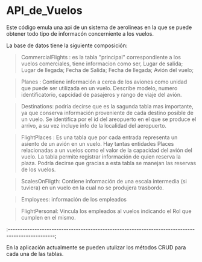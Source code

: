 # API_de_Vuelos
Este código emula una api de un sistema de aerolineas en la que se puede obtener todo tipo de informacón concerniente a los vuelos.

La base de datos tiene la siguiente composición:

>CommercialFlights : es la tabla "principal" correspondiente a los vuelos comerciales, tiene informacion como ser, Lugar de salida; Lugar de llegada; Fecha de Salida; Fecha de llegada; Avión del vuelo;

>Planes : Contiene información a cerca de los aviones como unidad que puede ser utilizada en un vuelo. Describe modelo, numero identificatorio, capcidad de pasajeros y rango de viaje del avión.

> Destinations: podría decirse que es la sagunda tabla mas importante, ya que conserva información proveniente de cada destino posible de un vuelo. Se identifica por el id del areopuerto en el que se produce el arrivo, a su vez incluye info de la localidad del aeropuerto.

>FlightPlaces :  Es una tabla que por cada entrada representa un asiento de un avión en un vuelo. Hay tantas entidades Places relacionadas a un vuelos como el valor de la capacidad del avión del vuelo. La tabla permite registrar información de quien reserva la plaza. Podría decirse que gracias a esta tabla se manejan las reservas de los vuelos.

>ScalesOnFligth: Contiene información de una escala intermedia (si tuviera) en un vuelo en la cual no se produjera trasbordo.

>Employees: información de los empleados

>FlightPersonal: Vincula los empleados al vuelos indicando el Rol que cumplen en el mismo.

:-------------------------------------------------------------------------------------------------;

En la aplicación actualmente se pueden utulizar los métodos CRUD para cada una de las tablas.

